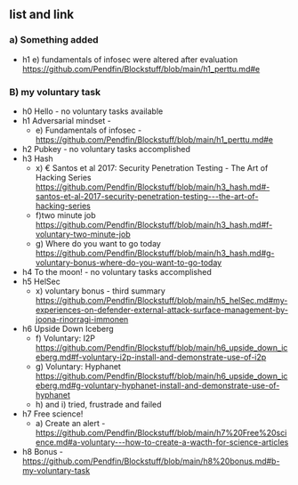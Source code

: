 ## list and link
### a) Something added 
 - h1 e) fundamentals of infosec were altered after evaluation https://github.com/Pendfin/Blockstuff/blob/main/h1_perttu.md#e

### B) my voluntary task
 - h0 Hello - no voluntary tasks available
 - h1 Adversarial mindset -
   - e) Fundamentals of infosec - https://github.com/Pendfin/Blockstuff/blob/main/h1_perttu.md#e 
 - h2 Pubkey - no voluntary tasks accomplished 
 - h3 Hash
   - x) € Santos et al 2017: Security Penetration Testing - The Art of Hacking Series https://github.com/Pendfin/Blockstuff/blob/main/h3_hash.md#-santos-et-al-2017-security-penetration-testing---the-art-of-hacking-series 
   - f)two minute job https://github.com/Pendfin/Blockstuff/blob/main/h3_hash.md#f-voluntary-two-minute-job
   - g) Where do you want to go today https://github.com/Pendfin/Blockstuff/blob/main/h3_hash.md#g-voluntary-bonus-where-do-you-want-to-go-today
 - h4 To the moon! - no voluntary tasks accomplished
 - h5 HelSec
   - x) voluntary bonus - third summary https://github.com/Pendfin/Blockstuff/blob/main/h5_helSec.md#my-experiences-on-defender-external-attack-surface-management-by-joona-rinorragi-immonen
 - h6 Upside Down Iceberg
   - f) Voluntary: I2P https://github.com/Pendfin/Blockstuff/blob/main/h6_upside_down_iceberg.md#f-voluntary-i2p-install-and-demonstrate-use-of-i2p
   - g) Voluntary: Hyphanet https://github.com/Pendfin/Blockstuff/blob/main/h6_upside_down_iceberg.md#g-voluntary-hyphanet-install-and-demonstrate-use-of-hyphanet
   - h) and i) tried, frustrade and failed
 - h7 Free science!
   - a) Create an alert - https://github.com/Pendfin/Blockstuff/blob/main/h7%20Free%20science.md#a-voluntary---how-to-create-a-wacth-for-science-articles 
 - h8 Bonus - https://github.com/Pendfin/Blockstuff/blob/main/h8%20bonus.md#b-my-voluntary-task
